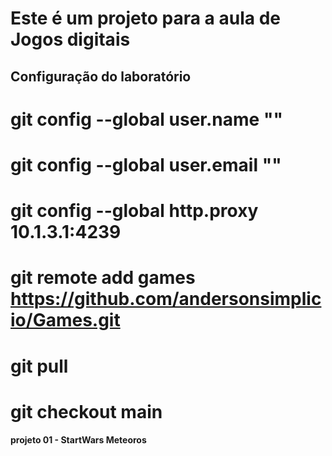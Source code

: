 

# Este é um projeto para a aula de Jogos digitais

## Configuração do laboratório
# git config --global user.name "<username>"
# git config --global user.email "<email>"
# git config --global http.proxy 10.1.3.1:4239
# git remote add games https://github.com/andersonsimplicio/Games.git
# git pull
# git checkout main
#### projeto 01  - StartWars Meteoros
